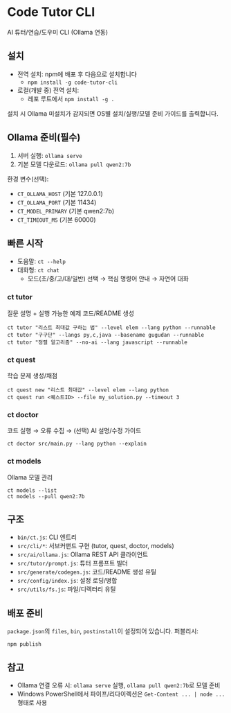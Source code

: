 # Code Tutor CLI

AI 튜터/연습/도우미 CLI (Ollama 연동)

## 설치

- 전역 설치: npm에 배포 후 다음으로 설치합니다
  - `npm install -g code-tutor-cli`
- 로컬(개발 중) 전역 설치:
  - 레포 루트에서 `npm install -g .`

설치 시 Ollama 미설치가 감지되면 OS별 설치/실행/모델 준비 가이드를 출력합니다.

## Ollama 준비(필수)

1) 서버 실행: `ollama serve`
2) 기본 모델 다운로드: `ollama pull qwen2:7b`

환경 변수(선택):
- `CT_OLLAMA_HOST` (기본 127.0.0.1)
- `CT_OLLAMA_PORT` (기본 11434)
- `CT_MODEL_PRIMARY` (기본 qwen2:7b)
- `CT_TIMEOUT_MS` (기본 60000)

## 빠른 시작

- 도움말: `ct --help`
- 대화형: `ct chat`
  - 모드(초/중/고/대/일반) 선택 → 핵심 명령어 안내 → 자연어 대화

### ct tutor

질문 설명 + 실행 가능한 예제 코드/README 생성

```
ct tutor "리스트 최대값 구하는 법" --level elem --lang python --runnable
ct tutor "구구단" --langs py,c,java --basename gugudan --runnable
ct tutor "정렬 알고리즘" --no-ai --lang javascript --runnable
```

### ct quest

학습 문제 생성/채점

```
ct quest new "리스트 최대값" --level elem --lang python
ct quest run <퀘스트ID> --file my_solution.py --timeout 3
```

### ct doctor

코드 실행 → 오류 수집 → (선택) AI 설명/수정 가이드

```
ct doctor src/main.py --lang python --explain
```

### ct models

Ollama 모델 관리

```
ct models --list
ct models --pull qwen2:7b
```

## 구조

- `bin/ct.js`: CLI 엔트리
- `src/cli/*`: 서브커맨드 구현 (tutor, quest, doctor, models)
- `src/ai/ollama.js`: Ollama REST API 클라이언트
- `src/tutor/prompt.js`: 튜터 프롬프트 빌더
- `src/generate/codegen.js`: 코드/README 생성 유틸
- `src/config/index.js`: 설정 로딩/병합
- `src/utils/fs.js`: 파일/디렉터리 유틸

## 배포 준비

`package.json`의 `files`, `bin`, `postinstall`이 설정되어 있습니다. 퍼블리시:

```
npm publish
```

## 참고

- Ollama 연결 오류 시: `ollama serve` 실행, `ollama pull qwen2:7b`로 모델 준비
- Windows PowerShell에서 파이프/리다이렉션은 `Get-Content ... | node ...` 형태로 사용

